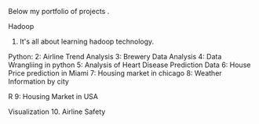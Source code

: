 Below my portfolio of projects .

Hadoop
 1. It's all about learning hadoop technology.

Python:
 2: Airline Trend Analysis
 3: Brewery Data Analysis
 4: Data Wrangliing in python
 5: Analysis of Heart Disease Prediction Data
 6: House Price prediction in Miami
 7: Housing market in chicago
 8: Weather Information by city

R 
 9: Housing Market in USA

Visualization 
 10. Airline Safety
